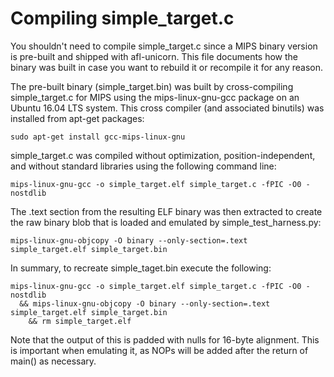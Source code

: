 # Compiling simple_target.c

You shouldn't need to compile simple_target.c since a MIPS binary version is
pre-built and shipped with afl-unicorn. This file documents how the binary
was built in case you want to rebuild it or recompile it for any reason.

The pre-built binary (simple_target.bin) was built by cross-compiling
simple_target.c for MIPS using the mips-linux-gnu-gcc package on an Ubuntu
16.04 LTS system. This cross compiler (and associated binutils) was installed
from apt-get packages:

```
sudo apt-get install gcc-mips-linux-gnu
```

simple_target.c was compiled without optimization, position-independent,
and without standard libraries using the following command line:

```
mips-linux-gnu-gcc -o simple_target.elf simple_target.c -fPIC -O0 -nostdlib
```

The .text section from the resulting ELF binary was then extracted to create
the raw binary blob that is loaded and emulated by simple_test_harness.py:

```
mips-linux-gnu-objcopy -O binary --only-section=.text simple_target.elf simple_target.bin 
```

In summary, to recreate simple_taget.bin execute the following:

```
mips-linux-gnu-gcc -o simple_target.elf simple_target.c -fPIC -O0 -nostdlib
  && mips-linux-gnu-objcopy -O binary --only-section=.text simple_target.elf simple_target.bin 
    && rm simple_target.elf
```

Note that the output of this is padded with nulls for 16-byte alignment. This is
important when emulating it, as NOPs will be added after the return of main()
as necessary.

